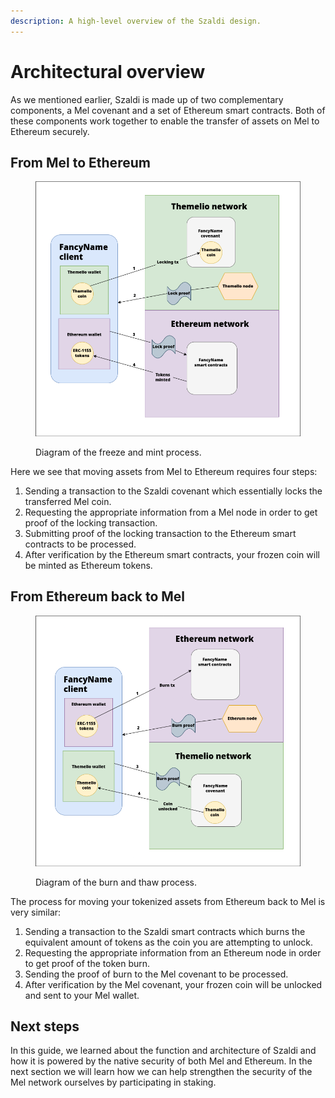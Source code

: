 ```yaml
---
description: A high-level overview of the Szaldi design.
---
```


# Architectural overview

As we mentioned earlier, Szaldi is made up of two complementary components, a Mel covenant and a set of Ethereum smart contracts. Both of these components work together to enable the transfer of assets on Mel to Ethereum securely.

## From Mel to Ethereum

<figure><img src="../.gitbook/assets/bridge_lock.png" alt=""><figcaption><p>Diagram of the freeze and mint process.</p></figcaption></figure>

Here we see that moving assets from Mel to Ethereum requires four steps:

1. Sending a transaction to the Szaldi covenant which essentially locks the transferred Mel coin.
2. Requesting the appropriate information from a Mel node in order to get proof of the locking transaction.
3. Submitting proof of the locking transaction to the Ethereum smart contracts to be processed.
4. After verification by the Ethereum smart contracts, your frozen coin will be minted as Ethereum tokens.

## From Ethereum back to Mel

<figure><img src="../.gitbook/assets/bridge_unlock.png" alt=""><figcaption><p>Diagram of the burn and thaw process.</p></figcaption></figure>

The process for moving your tokenized assets from Ethereum back to Mel is very similar:

1. Sending a transaction to the Szaldi smart contracts which burns the equivalent amount of tokens as the coin you are attempting to unlock.
2. Requesting the appropriate information from an Ethereum node in order to get proof of the token burn.
3. Sending the proof of burn to the Mel covenant to be processed.
4. After verification by the Mel covenant, your frozen coin will be unlocked and sent to your Mel wallet.

## Next steps

In this guide, we learned about the function and architecture of Szaldi and how it is powered by the native security of both Mel and Ethereum. In the next section we will learn how we can help strengthen the security of the Mel network ourselves by participating in staking.
